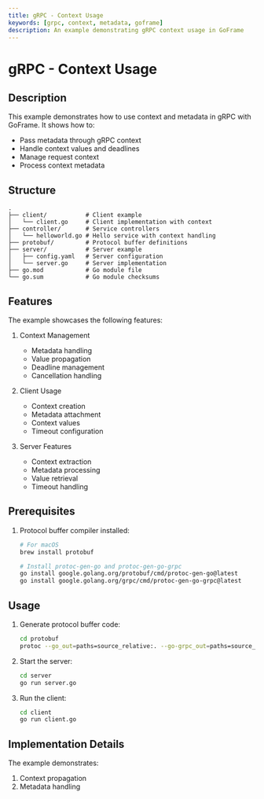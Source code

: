 ```yaml
---
title: gRPC - Context Usage
keywords: [grpc, context, metadata, goframe]
description: An example demonstrating gRPC context usage in GoFrame
---
```


# gRPC - Context Usage

## Description

This example demonstrates how to use context and metadata in gRPC with GoFrame. It shows how to:
- Pass metadata through gRPC context
- Handle context values and deadlines
- Manage request context
- Process context metadata

## Structure

```
.
├── client/           # Client example
│   └── client.go     # Client implementation with context
├── controller/       # Service controllers
│   └── helloworld.go # Hello service with context handling
├── protobuf/         # Protocol buffer definitions
├── server/           # Server example
│   ├── config.yaml   # Server configuration
│   └── server.go     # Server implementation
├── go.mod            # Go module file
└── go.sum            # Go module checksums
```

## Features

The example showcases the following features:
1. Context Management
   - Metadata handling
   - Value propagation
   - Deadline management
   - Cancellation handling

2. Client Usage
   - Context creation
   - Metadata attachment
   - Context values
   - Timeout configuration

3. Server Features
   - Context extraction
   - Metadata processing
   - Value retrieval
   - Timeout handling

## Prerequisites

1. Protocol buffer compiler installed:
   ```bash
   # For macOS
   brew install protobuf
   
   # Install protoc-gen-go and protoc-gen-go-grpc
   go install google.golang.org/protobuf/cmd/protoc-gen-go@latest
   go install google.golang.org/grpc/cmd/protoc-gen-go-grpc@latest
   ```

## Usage

1. Generate protocol buffer code:
   ```bash
   cd protobuf
   protoc --go_out=paths=source_relative:. --go-grpc_out=paths=source_relative:. *.proto
   ```

2. Start the server:
   ```bash
   cd server
   go run server.go
   ```

3. Run the client:
   ```bash
   cd client
   go run client.go
   ```

## Implementation Details

The example demonstrates:
1. Context propagation
2. Metadata handling
